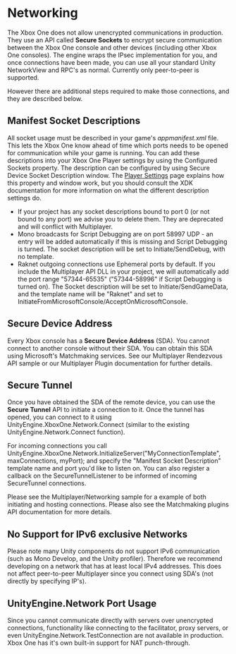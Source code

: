 Networking
==========


The Xbox One does not allow unencrypted communications in production. They use an API called **Secure Sockets** to encrypt secure communication between the Xbox One console and other devices (including other Xbox One consoles). The engine wraps the IPsec implementation for you, and once connections have been made, you can use all your standard Unity NetworkView and RPC's as normal. Currently only peer-to-peer is supported.

  However there are additional steps required to make those connections, and they are described below.

Manifest Socket Descriptions
----------------------------


All socket usage must be described in your game's _appmanifest.xml_ file. This lets the Xbox One know ahead of time which ports needs to be opened for communication while your game is running. You can add these descriptions into your Xbox One Player settings by using the <span class="component">Configured Sockets</span> property. The description can be configured by using <span class="inspector">Secure Device Socket Description</span> window. The [Player Settings](xboxone-playersettings) page explains how this property and window work, but you should consult the XDK documentation for more information on what the different description settings do.

* If your project has any socket descriptions bound to port 0 (or not bound to any port) we advise you to delete them.  They are deprecated and will conflict with Multiplayer.
* Mono broadcasts for Script Debugging are on port 58997 UDP - an entry will be added automatically if this is missing and Script Debugging is turned.  The socket description will be set to Initiate/SendDebug, with no template.
* Raknet outgoing connections use Ephemeral ports by default.  If you include the Multiplayer API DLL in your project, we will automatically add the port range "57344-65535" ("57344-58996" if Script Debugging is turned on).  The Socket description will be set to Initiate/SendGameData, and the template name will be "Raknet" and set to InitiateFromMicrosoftConsole/AcceptOnMicrosoftConsole.

Secure Device Address
-------------------------


Every Xbox console has a **Secure Device Address** (SDA).  You cannot connect to another console without their SDA.  You can obtain this SDA using Microsoft's Matchmaking services.  See our Multiplayer Rendezvous API sample or our Multiplayer Plugin documentation for further details.

Secure Tunnel
-------------------------


Once you have obtained the SDA of the remote device, you can use the **Secure Tunnel** API to initiate a connection to it.  Once the tunnel has opened, you can connect to it using UnityEngine.XboxOne.Network.Connect (similar to the existing UnityEngine.Network.Connect function).

For incoming connections you call UnityEngine.XboxOne.Network.InitializeServer("MyConnectionTemplate", maxConnections, myPort); and specify the "Manifest Socket Description" template name and port you'd like to listen on.
You can also register a callback on the SecureTunnelListener to be informed of incoming SecureTunnel connections.

Please see the Multiplayer/Networking sample for a example of both initiating and hosting connections.  Please also see the Matchmaking plugins API documentation for more details.

No Support for IPv6 exclusive Networks
--------------------------------------


Please note many Unity components do not support IPv6 communication (such as Mono Develop, and the Unity profiler).  Therefore we recommend developing on a network that has at least local IPv4 addresses.
This does not affect peer-to-peer Multiplayer since you connect using SDA's (not directly by specifying IP's).

<span class="component">UnityEngine.Network</span> Port Usage
-----------------------------------------------------------


Since you cannot communicate directly with servers over unencrypted connections, functionality like connecting to the facilitator, proxy servers, or even UnityEngine.Network.TestConnection are not available in production.
Xbox One has it's own built-in support for NAT punch-through.
